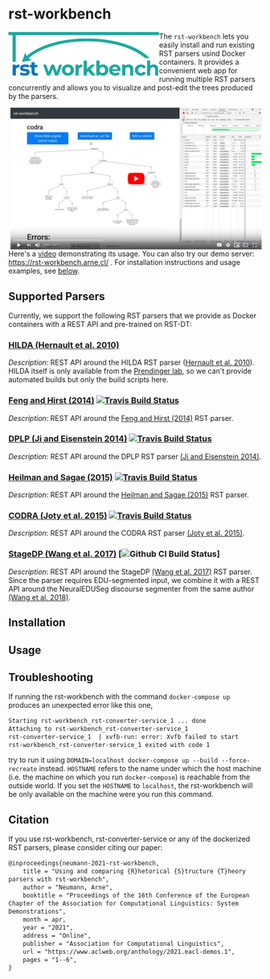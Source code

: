 # rst-workbench

<img align="left" src="frontend/img/logo.png" width="300"> The `rst-workbench` lets you easily
install and run existing RST parsers usind Docker containers.
It provides a convenient web app for running multiple RST parsers concurrently
and allows you to visualize and post-edit the trees produced by the parsers.
<br clear="left"/>

<a href="https://www.youtube.com/watch?v=-zpdhp5nu-M">
  <img align="right" src="frontend/img/demo-video-screenshot.png" alt="screenshot from rst-workbench demo video" width="500">
</a>

Here's a [video](https://www.youtube.com/watch?v=-zpdhp5nu-M) demonstrating its usage.
You can also try our demo server: https://rst-workbench.arne.cl/ .
For installation instructions and usage examples, see [below](#installation).
<br clear="right"/>

## Supported Parsers

Currently, we support the following RST parsers that we provide as Docker
containers with a REST API and pre-trained on RST-DT:

### [HILDA (Hernault et al. 2010)](https://github.com/nlpbox/hilda-service)

*Description*: REST API around the HILDA RST parser ([Hernault et al. 2010](http://journals.linguisticsociety.org/elanguage/dad/article/download/591/591-2300-1-PB.pdf)).
HILDA itself is only available from the [Prendinger lab](http://research.nii.ac.jp/%7Eprendinger/),
so we can't provide automated builds but only the build scripts here.

### [Feng and Hirst (2014)](https://github.com/NLPbox/feng-hirst-service) [![Travis Build Status](https://travis-ci.org/NLPbox/feng-hirst-service.svg?branch=master)](https://travis-ci.org/NLPbox/feng-hirst-service)

*Description*: REST API around the [Feng and Hirst (2014)](https://www.aclweb.org/anthology/P14-1048/) RST parser.

### [DPLP (Ji and Eisenstein 2014)](https://github.com/NLPbox/dplp-service) [![Travis Build Status](https://travis-ci.org/NLPbox/dplp-service.svg?branch=master)](https://travis-ci.org/NLPbox/dplp-service)

*Description*: REST API around the DPLP RST parser [(Ji and Eisenstein 2014)](https://www.aclweb.org/anthology/P14-1002/).

### [Heilman and Sagae (2015)](https://github.com/NLPbox/heilman-sagae-2015-service) [![Travis Build Status](https://travis-ci.org/NLPbox/heilman-sagae-2015-service.svg?branch=master)](https://travis-ci.org/NLPbox/heilman-sagae-2015-service)

*Description*: REST API around the [Heilman and Sagae (2015)](https://arxiv.org/abs/1505.02425) RST parser.

### [CODRA (Joty et al. 2015)](https://github.com/NLPbox/codra-service) [![Travis Build Status](https://travis-ci.org/NLPbox/codra-service.svg?branch=master)](https://travis-ci.org/NLPbox/codra-service)

*Description*: REST API around the CODRA RST parser [(Joty et al. 2015)](https://www.mitpressjournals.org/doi/abs/10.1162/COLI_a_00226).

### [StageDP (Wang et al. 2017)](https://github.com/nlpbox/stagedp-service) [![Github CI Build Status](https://github.com/NLPbox/stagedp-service/actions/workflows/ci.yml/badge.svg)]

*Description*: REST API around the StageDP [(Wang et al. 2017)](https://www.aclweb.org/anthology/P17-2029/) RST parser.
Since the parser requires EDU-segmented input, we combine it with a REST API
around the NeuralEDUSeg discourse segmenter from the same author [(Wang et al. 2018)](https://www.aclweb.org/anthology/D18-1116/).


## Installation

## Usage



## Troubleshooting

If running the rst-workbench with the command ``docker-compose up`` produces
an unexpected error like this one,

```
Starting rst-workbench_rst-converter-service_1 ... done
Attaching to rst-workbench_rst-converter-service_1
rst-converter-service_1  | xvfb-run: error: Xvfb failed to start
rst-workbench_rst-converter-service_1 exited with code 1
```

try to run it using ``DOMAIN=localhost docker-compose up --build --force-recreate`` instead.
``HOSTNAME`` refers to the name under which the host machine (i.e. the machine on which you run
``docker-compose``) is reachable from the outside world.
If you set the ``HOSTNAME`` to ``localhost``, the rst-workbench will be only available on the
machine were you run this command.

## Citation

If you use rst-workbench, rst-converter-service or any of the dockerized RST parsers,
please consider citing our paper:

```
@inproceedings{neumann-2021-rst-workbench,
    title = "Using and comparing {R}hetorical {S}tructure {T}heory parsers with rst-workbench",
    author = "Neumann, Arne",
    booktitle = "Proceedings of the 16th Conference of the European Chapter of the Association for Computational Linguistics: System Demonstrations",
    month = apr,
    year = "2021",
    address = "Online",
    publisher = "Association for Computational Linguistics",
    url = "https://www.aclweb.org/anthology/2021.eacl-demos.1",
    pages = "1--6",
}
```
